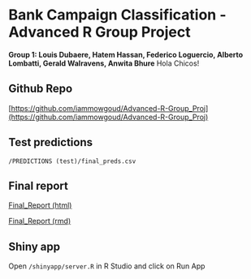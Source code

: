 # Bank Campaign Classification - Advanced R Group Project

**Group 1: Louis Dubaere, Hatem Hassan, Federico Loguercio, Alberto Lombatti, Gerald Walravens, Anwita Bhure**
Hola Chicos!
## Github Repo

[https://github.com/iammowgoud/Advanced-R-Group_Proj](https://github.com/iammowgoud/Advanced-R-Group_Proj)

## Test predictions
```/PREDICTIONS (test)/final_preds.csv```

## Final report

[Final_Report (html)](Final_Report.html)

[Final_Report (rmd)](data/Final_Report.rmd)

## Shiny app

Open ```/shinyapp/server.R``` in R Studio and click on Run App
